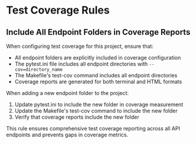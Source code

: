 # Test Coverage Rules

## Include All Endpoint Folders in Coverage Reports

When configuring test coverage for this project, ensure that:

- All endpoint folders are explicitly included in coverage configuration
- The pytest.ini file includes all endpoint directories with `--cov=directory_name`
- The Makefile's test-cov command includes all endpoint directories
- Coverage reports are generated for both terminal and HTML formats

When adding a new endpoint folder to the project:
1. Update pytest.ini to include the new folder in coverage measurement
2. Update the Makefile's test-cov command to include the new folder
3. Verify that coverage reports include the new folder

This rule ensures comprehensive test coverage reporting across all API endpoints and prevents gaps in coverage metrics.